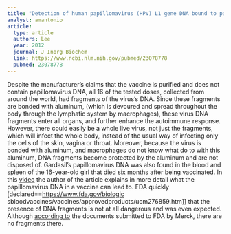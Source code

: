 ```yaml
---
title: "Detection of human papillomavirus (HPV) L1 gene DNA bound to particulate aluminum adjuvant in the HPV vaccine Gardasil"
analyst: amantonio
article:
  type: article
  authors: Lee
  year: 2012
  journal: J Inorg Biochem
  link: https://www.ncbi.nlm.nih.gov/pubmed/23078778
  pubmed: 23078778
---
```


Despite the manufacturer’s claims that the vaccine is purified and does not contain papillomavirus DNA, all 16 of the tested doses, collected from around the world, had fragments of the virus’s DNA.
Since these fragments are bonded with aluminum, (which is devoured and spread throughout the body through the lymphatic system by macrophages), these virus DNA fragments enter all organs, and further enhance the autoimmune response. However, there could easily be a whole live virus, not just the fragments, which will infect the whole body, instead of the usual way of infecting only the cells of the skin, vagina or throat. Moreover, because the virus is bonded with aluminum, and macrophages do not know what do to with this aluminum, DNA fragments become protected by the aluminum and are not disposed of.
Gardasil’s papillomavirus DNA was also found in the blood and spleen of the 16-year-old girl that died six months after being vaccinated.
In this [video](http://www.youtube.com/watch?v=y7hjwXODy_8) the author of the article explains in more detail what the papillomavirus DNA in a vaccine can lead to.
FDA quickly [declared==https://www.fda.gov/biologic sbloodvaccines/vaccines/approvedproducts/ucm276859.htm]] that the presence of DNA fragments is not at all dangerous and was even expected. Although [according to](https://www.fda.gov/ohrms/dockets/ac/06/briefing/2006-4222B1.pdf) the documents submitted to FDA by Merck, there are no fragments there.
